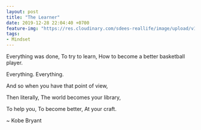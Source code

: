 ```yaml
---
layout: post
title: "The Learner"
date: 2019-12-28 22:04:40 +0700
feature-img: "https://res.cloudinary.com/sdees-reallife/image/upload/v1555658919/sample_feature_img.png"
tags:
- Mindset
---
```

Everything was done, To try to learn, How to become a better basketball player.

Everything. Everything.

And so when you have that point of view,

Then literally, The world becomes your library,

To help you, To become better, At your craft.

<i class="fa fa-child" style="color:plum"></i>

~ Kobe Bryant
